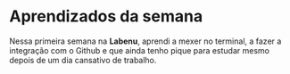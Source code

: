 # Aprendizados da semana
Nessa primeira semana na **Labenu**, aprendi a mexer no terminal, a fazer a integração com o Github e que ainda tenho pique para estudar mesmo depois de um dia cansativo de trabalho.